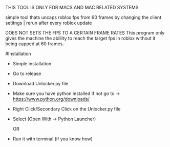 THIS TOOL IS ONLY FOR MACS AND MAC RELATED SYSTEMS

simple tool thats uncaps roblox fps from 60 frames by changing the client setitngs | rerun after every roblox update

DOES NOT SETS THE FPS TO A CERTAIN FRAME RATES
This program only gives the machine the abillity to reach the target fps in roblox without it being capped at 60 frames.

#Installation
- Simple installation
- Go to release
- Download Unlocker.py file
- Make sure you have python installed if not go to -> https://www.python.org/downloads/
- Right Click/Secondary Click on the Unlocker.py file
- Select (Open With -> Python Launcher)

  OR

- Run it with terminal (if you know how)
